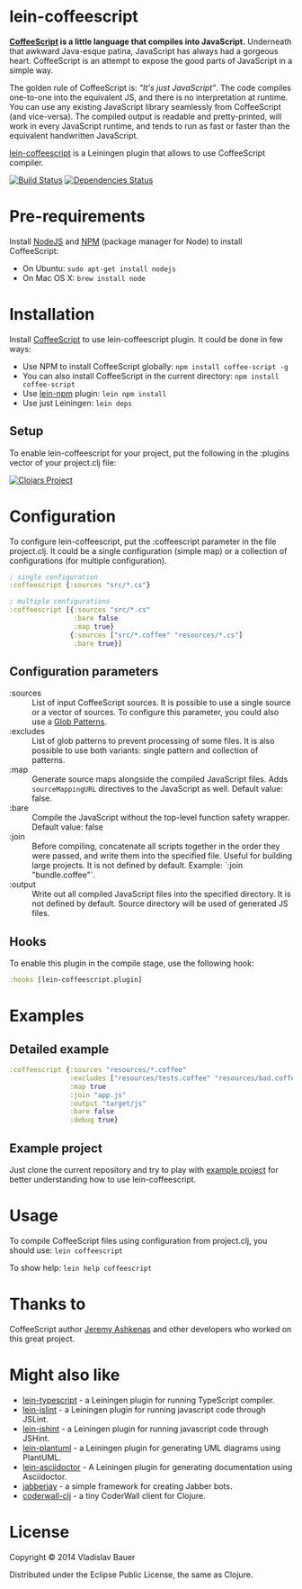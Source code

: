 lein-coffeescript
=================

**[CoffeeScript](http://coffeescript.org) is a little language that compiles into JavaScript.** Underneath that awkward Java-esque patina, JavaScript has always had a gorgeous heart. CoffeeScript is an attempt to expose the good parts of JavaScript in a simple way.

The golden rule of CoffeeScript is: *"It's just JavaScript"*. The code compiles one-to-one into the equivalent JS, and there is no interpretation at runtime. You can use any existing JavaScript library seamlessly from CoffeeScript (and vice-versa). The compiled output is readable and pretty-printed, will work in every JavaScript runtime, and tends to run as fast or faster than the equivalent handwritten JavaScript.

[lein-coffeescript](https://github.com/vbauer/lein-coffeescript) is a Leiningen plugin that allows to use CoffeeScript compiler.

[![Build Status](https://travis-ci.org/vbauer/lein-coffeescript.svg?branch=master)](https://travis-ci.org/vbauer/lein-coffeescript)
[![Dependencies Status](http://jarkeeper.com/vbauer/lein-coffeescript/status.png)](http://jarkeeper.com/vbauer/lein-coffeescript)


Pre-requirements
================

Install [NodeJS](http://nodejs.org/) and [NPM](https://github.com/npm/npm) (package manager for Node) to install CoffeeScript:

* On Ubuntu: `sudo apt-get install nodejs`
* On Mac OS X: `brew install node`


Installation
============

Install [CoffeeScript](https://www.npmjs.org/package/coffee-script) to use lein-coffeescript plugin. It could be done in few ways:

* Use NPM to install CoffeeScript globally: `npm install coffee-script -g`
* You can also install CoffeeScript in the current directory: `npm install coffee-script`
* Use [lein-npm](https://github.com/bodil/lein-npm) plugin: `lein npm install`
* Use just Leiningen: `lein deps`

Setup
-----

To enable lein-coffeescript for your project, put the following in the :plugins vector of your project.clj file:

[![Clojars Project](http://clojars.org/lein-coffeescript/latest-version.svg)](http://clojars.org/lein-coffeescript)


Configuration
=============

To configure lein-coffeescript, put the :coffeescript parameter in the file project.clj. It could be a single configuration (simple map) or a collection of configurations (for multiple configuration).

```clojure
; single configuration
:coffeescript {:sources "src/*.cs"}

; multiple configurations
:coffeescript [{:sources "src/*.cs"
                :bare false
                :map true}
               {:sources ["src/*.coffee" "resources/*.cs"]
                :bare true}]
```


Configuration parameters
------------------------

<dl>

  <dt>:sources</dt>
  <dd>List of input CoffeeScript sources. It is possible to use a single source or a vector of sources. To configure this parameter, you could also use a <a href="http://en.wikipedia.org/wiki/Glob_(programming)">Glob Patterns</a>.</dd>

  <dt>:excludes</dt>
  <dd>List of glob patterns to prevent processing of some files. It is also possible to use both variants: single pattern and collection of patterns.</dd>

  <dt>:map</dt>
  <dd>Generate source maps alongside the compiled JavaScript files. Adds <code>sourceMappingURL</code> directives to the JavaScript as well. Default value: false.</dd>

  <dt>:bare</dt>
  <dd>Compile the JavaScript without the top-level function safety wrapper. Default value: false</dd>

  <dt>:join</dt>
  <dd>Before compiling, concatenate all scripts together in the order they were passed, and write them into the specified file. Useful for building large projects. It is not defined by default. Example: `:join "bundle.coffee"`.</dd>

  <dt>:output</dt>
  <dd>Write out all compiled JavaScript files into the specified directory. It is not defined by default. Source directory will be used of generated JS files.</dd>

</dl>


Hooks
-----

To enable this plugin in the compile stage, use the following hook:
```clojure
:hooks [lein-coffeescript.plugin]
```

Examples
========

Detailed example
----------------

```clojure
:coffeescript {:sources "resources/*.coffee"
               :excludes ["resources/tests.coffee" "resources/bad.coffee"]
               :map true
               :join "app.js"
               :output "target/js"
               :bare false
               :debug true}
```


Example project
---------------

Just clone the current repository and try to play with [example project](https://github.com/vbauer/lein-coffeescript/tree/master/example) for better understanding how to use lein-coffeescript.


Usage
=====

To compile CoffeeScript files using configuration from project.clj, you should use: `lein coffeescript`

To show help: `lein help coffeescript`


Thanks to
=========

CoffeeScript author [Jeremy Ashkenas](https://github.com/jashkenas) and other developers who worked on this great project.


Might also like
===============

* [lein-typescript](https://github.com/vbauer/lein-typescript) - a Leiningen plugin for running TypeScript compiler.
* [lein-jslint](https://github.com/vbauer/lein-jslint) - a Leiningen plugin for running javascript code through JSLint.
* [lein-jshint](https://github.com/vbauer/lein-jshint) - a Leiningen plugin for running javascript code through JSHint.
* [lein-plantuml](https://github.com/vbauer/lein-plantuml) - a Leiningen plugin for generating UML diagrams using PlantUML.
* [lein-asciidoctor](https://github.com/asciidoctor/asciidoctor-lein-plugin) - A Leiningen plugin for generating documentation using Asciidoctor.
* [jabberjay](https://github.com/vbauer/jabberjay) - a simple framework for creating Jabber bots.
* [coderwall-clj](https://github.com/vbauer/coderwall-clj) - a tiny CoderWall client for Clojure.


License
=======

Copyright © 2014 Vladislav Bauer

Distributed under the Eclipse Public License, the same as Clojure.
